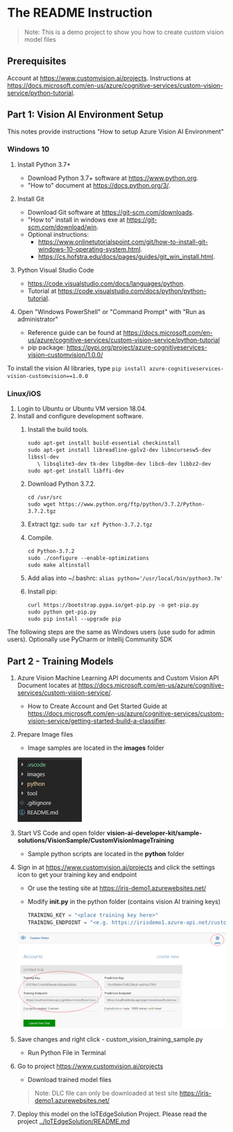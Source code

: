 
# The README Instruction

> Note: This is a demo project to show you how to create custom vision model files

## Prerequisites

Account at <https://www.customvision.ai/projects>.
Instructions at <https://docs.microsoft.com/en-us/azure/cognitive-services/custom-vision-service/python-tutorial>.

## Part 1: Vision AI Environment Setup

This notes provide instructions "How to setup Azure Vision AI Environment"

### Windows 10

1. Install Python 3.7+
   - Download Python 3.7+ software at <https://www.python.org>.
   - "How to" document at <https://docs.python.org/3/>.
1. Install Git
   - Download Git software at <https://git-scm.com/downloads>.
   - "How to" install in windows exe at <https://git-scm.com/download/win>.
   - Optional instructions:
      - <https://www.onlinetutorialspoint.com/git/how-to-install-git-windows-10-operating-system.html>.
      - <https://cs.hofstra.edu/docs/pages/guides/git_win_install.html>.
1. Python Visual Studio Code
   - <https://code.visualstudio.com/docs/languages/python>.
   - Tutorial at <https://code.visualstudio.com/docs/python/python-tutorial>.

1. Open "Windows PowerShell" or "Command Prompt" with "Run as administrator"
   - Reference guide can be found at <https://docs.microsoft.com/en-us/azure/cognitive-services/custom-vision-service/python-tutorial>
   - pip package: https://pypi.org/project/azure-cognitiveservices-vision-customvision/1.0.0/

  To install the vision AI libraries, type `pip install azure-cognitiveservices-vision-customvision==1.0.0`

### Linux/iOS

1. Login to Ubuntu or Ubuntu VM version 18.04.
1. Install and configure development software.
   1. Install the build tools.

      ```terminal
      sudo apt-get install build-essential checkinstall
      sudo apt-get install libreadline-gplv2-dev libncursesw5-dev libssl-dev
         \ libsqlite3-dev tk-dev libgdbm-dev libc6-dev libbz2-dev
      sudo apt-get install libffi-dev
      ```

   1. Download Python 3.7.2.

      ```terminal
      cd /usr/src
      sudo wget https://www.python.org/ftp/python/3.7.2/Python-3.7.2.tgz
      ```

   1. Extract tgz: `sudo tar xzf Python-3.7.2.tgz`
   1. Compile.

      ```terminal
      cd Python-3.7.2
      sudo ./configure --enable-optimizations
      sudo make altinstall
      ```

   1. Add alias into ~/.bashrc: `alias python='/usr/local/bin/python3.7m'`
   1. Install pip:

       ```terminal
       curl https://bootstrap.pypa.io/get-pip.py -o get-pip.py
       sudo python get-pip.py
       sudo pip install --upgrade pip
       ```

The following steps are the same as Windows users (use sudo for admin users). Optionally use PyCharm or Intellij Community SDK

## Part 2 - Training Models

1. Azure Vision Machine Learning API documents and Custom Vision API Document locates at <https://docs.microsoft.com/en-us/azure/cognitive-services/custom-vision-service/>.
   - How to Create Account and Get Started Guide at <https://docs.microsoft.com/en-us/azure/cognitive-services/custom-vision-service/getting-started-build-a-classifier>.
1. Prepare Image files
   - Image samples are located in the **images** folder

   ![alt text](folder.PNG)
1. Start VS Code and open folder **vision-ai-developer-kit/sample-solutions/VisionSample/CustomVisionImageTraining**
   - Sample python scripts are located in the **python** folder
1. Sign in at <https://www.customvision.ai/projects> and click the settings icon to get your training key and endpoint
   - Or use the testing site at <https://iris-demo1.azurewebsites.net/>
   - Modify **__init__.py** in the python folder (contains vision AI training keys)

      ```python
      TRAINING_KEY = "<place training key here>"
      TRAINING_ENDPOINT = "<e.g. https://irisdemo1.azure-api.net/customvision/v3.0/Training/>"
      ```

   ![alt text](project.PNG)
1. Save changes and right click - custom_vision_training_sample.py
   - Run Python File in Terminal
1. Go to project <https://www.customvision.ai/projects>
   - Download trained model files
   > Note: DLC file can only be downloaded at test site <https://iris-demo1.azurewebsites.net/>
1. Deploy this model on the IoTEdgeSolution Project. Please read the project [../IoTEdgeSolution/README.md](../IoTEdgeSolution/README.md)

